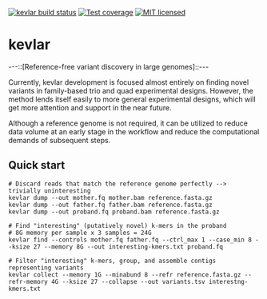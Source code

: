 [![kevlar build status](https://img.shields.io/travis/dib-lab/kevlar.svg)](https://travis-ci.org/dib-lab/kevlar)
[![Test coverage](https://img.shields.io/codecov/c/github/dib-lab/kevlar.svg)](https://codecov.io/github/dib-lab/kevlar)
[![MIT licensed](https://img.shields.io/badge/license-MIT-blue.svg)](https://github.com/dib-lab/kevlar/blob/master/LICENSE)

# kevlar

---::[Reference-free variant discovery in large genomes]::---

Currently, kevlar development is focused almost entirely on finding novel variants in family-based trio and quad experimental designs.
However, the method lends itself easily to more general experimental designs, which will get more attention and support in the near future.

Although a reference genome is not required, it can be utilized to reduce data volume at an early stage in the workflow and reduce the computational demands of subsequent steps.

## Quick start

```
# Discard reads that match the reference genome perfectly --> trivially uninteresting
kevlar dump --out mother.fq mother.bam reference.fasta.gz
kevlar dump --out father.fq father.bam reference.fasta.gz
kevlar dump --out proband.fq proband.bam reference.fasta.gz

# Find "interesting" (putatively novel) k-mers in the proband
# 8G memory per sample x 3 samples = 24G
kevlar find --controls mother.fq father.fq --ctrl_max 1 --case_min 8 --ksize 27 --memory 8G --out interesting-kmers.txt proband.fq

# Filter "interesting" k-mers, group, and assemble contigs representing variants
kevlar collect --memory 1G --minabund 8 --refr reference.fasta.gz --refr-memory 4G --ksize 27 --collapse --out variants.tsv interestng-kmers.txt
```
